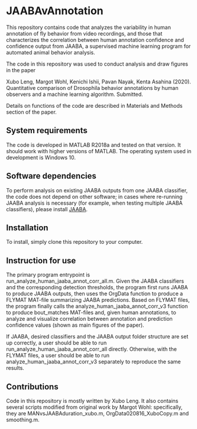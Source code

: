 # JAABAvAnnotation
This repository contains code that analyzes the variability in human annotation of fly behavior from video recordings, and those that characterizes the correlation between human annotation confidence and confidence output from JAABA, a supervised machine learning program for automated animal behavior analysis. 

The code in this repository was used to conduct analysis and draw figures in the paper

Xubo Leng, Margot Wohl, Kenichi Ishii, Pavan Nayak, Kenta Asahina (2020). Quantitative comparison of Drosophila behavior annotations by human observers and a machine learning algorithm. Submitted.  

Details on functions of the code are described in Materials and Methods section of the paper.

## System requirements
The code is developed in MATLAB R2018a and tested on that version. It should work with higher versions of MATLAB. The operating system used in development is Windows 10. 

## Software dependencies
To perform analysis on existing JAABA outputs from one JAABA classifier, the code does not depend on other software; in cases where re-running JAABA analysis is necessary (for example, when testing multiple JAABA classifiers), please install [JAABA](https://github.com/kristinbranson/JAABA). 

## Installation
To install, simply clone this repository to your computer. 

## Instruction for use
The primary program entrypoint is run_analyze_human_jaaba_annot_corr_all.m. Given the JAABA classifiers and the corresponding detection thresholds, the program first runs JAABA to produce JAABA outputs, then uses the OrgData function to produce a FLYMAT MAT-file summarizing JAABA predictions. Based on FLYMAT files, the program finally calls the analyze_human_jaaba_annot_corr_v3 function to produce bout_matches MAT-files and, given human annotations, to analyze and visualize correlation between annotation and prediction confidence values (shown as main figures of the paper). 

If JAABA, desired classifiers and the JAABA output folder structure are set up correctly, a user should be able to run run_analyze_human_jaaba_annot_corr_all directly. Otherwise, with the FLYMAT files, a user should be able to run analyze_human_jaaba_annot_corr_v3 separately to reproduce the same results.

## Contributions
Code in this repository is mostly written by Xubo Leng. It also contains several scripts modified from original work by Margot Wohl: specifically, they are MANvsJAABAduration_xubo.m, OrgData020816_XuboCopy.m and smoothing.m. 
